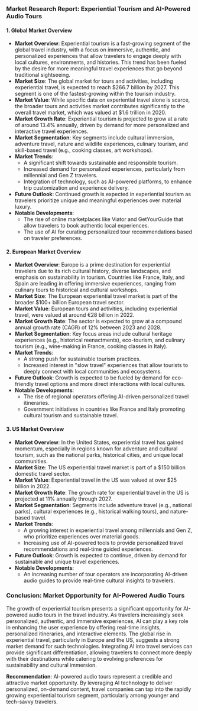 ### Market Research Report: Experiential Tourism and AI-Powered Audio Tours

#### 1. **Global Market Overview**
   - **Market Overview**: Experiential tourism is a fast-growing segment of the global travel industry, with a focus on immersive, authentic, and personalized experiences that allow travelers to engage deeply with local cultures, environments, and histories. This trend has been fueled by the desire for more meaningful travel experiences that go beyond traditional sightseeing.
   - **Market Size**: The global market for tours and activities, including experiential travel, is expected to reach $266.7 billion by 2027. This segment is one of the fastest-growing within the tourism industry.
   - **Market Value**: While specific data on experiential travel alone is scarce, the broader tours and activities market contributes significantly to the overall travel market, which was valued at $1.6 trillion in 2020.
   - **Market Growth Rate**: Experiential tourism is projected to grow at a rate of around 13.4% annually, driven by demand for more personalized and interactive travel experiences.
   - **Market Segmentation**: Key segments include cultural immersion, adventure travel, nature and wildlife experiences, culinary tourism, and skill-based travel (e.g., cooking classes, art workshops).
   - **Market Trends**:
     - A significant shift towards sustainable and responsible tourism.
     - Increased demand for personalized experiences, particularly from millennial and Gen Z travelers.
     - Integration of technology, such as AI-powered platforms, to enhance trip customization and experience delivery.
   - **Future Outlook**: Continued growth is expected in experiential tourism as travelers prioritize unique and meaningful experiences over material luxury.
   - **Notable Developments**:
     - The rise of online marketplaces like Viator and GetYourGuide that allow travelers to book authentic local experiences.
     - The use of AI for curating personalized tour recommendations based on traveler preferences.

#### 2. **European Market Overview**
   - **Market Overview**: Europe is a prime destination for experiential travelers due to its rich cultural history, diverse landscapes, and emphasis on sustainability in tourism. Countries like France, Italy, and Spain are leading in offering immersive experiences, ranging from culinary tours to historical and cultural workshops.
   - **Market Size**: The European experiential travel market is part of the broader $100+ billion European travel sector.
   - **Market Value**: European tours and activities, including experiential travel, were valued at around €28 billion in 2022.
   - **Market Growth Rate**: The sector is expected to grow at a compound annual growth rate (CAGR) of 12% between 2023 and 2028.
   - **Market Segmentation**: Key focus areas include cultural heritage experiences (e.g., historical reenactments), eco-tourism, and culinary tourism (e.g., wine-making in France, cooking classes in Italy).
   - **Market Trends**:
     - A strong push for sustainable tourism practices.
     - Increased interest in "slow travel" experiences that allow tourists to deeply connect with local communities and ecosystems.
   - **Future Outlook**: Growth is expected to be fueled by demand for eco-friendly travel options and more direct interactions with local cultures.
   - **Notable Developments**:
     - The rise of regional operators offering AI-driven personalized travel itineraries.
     - Government initiatives in countries like France and Italy promoting cultural tourism and sustainable travel.

#### 3. **US Market Overview**
   - **Market Overview**: In the United States, experiential travel has gained momentum, especially in regions known for adventure and cultural tourism, such as the national parks, historical cities, and unique local communities.
   - **Market Size**: The US experiential travel market is part of a $150 billion domestic travel sector.
   - **Market Value**: Experiential travel in the US was valued at over $25 billion in 2022.
   - **Market Growth Rate**: The growth rate for experiential travel in the US is projected at 11% annually through 2027.
   - **Market Segmentation**: Segments include adventure travel (e.g., national parks), cultural experiences (e.g., historical walking tours), and nature-based travel.
   - **Market Trends**:
     - A growing interest in experiential travel among millennials and Gen Z, who prioritize experiences over material goods.
     - Increasing use of AI-powered tools to provide personalized travel recommendations and real-time guided experiences.
   - **Future Outlook**: Growth is expected to continue, driven by demand for sustainable and unique travel experiences.
   - **Notable Developments**:
     - An increasing number of tour operators are incorporating AI-driven audio guides to provide real-time cultural insights to travelers.

### Conclusion: Market Opportunity for AI-Powered Audio Tours
The growth of experiential tourism presents a significant opportunity for AI-powered audio tours in the travel industry. As travelers increasingly seek personalized, authentic, and immersive experiences, AI can play a key role in enhancing the user experience by offering real-time insights, personalized itineraries, and interactive elements. The global rise in experiential travel, particularly in Europe and the US, suggests a strong market demand for such technologies. Integrating AI into travel services can provide significant differentiation, allowing travelers to connect more deeply with their destinations while catering to evolving preferences for sustainability and cultural immersion.

**Recommendation**: AI-powered audio tours represent a credible and attractive market opportunity. By leveraging AI technology to deliver personalized, on-demand content, travel companies can tap into the rapidly growing experiential tourism segment, particularly among younger and tech-savvy travelers.
